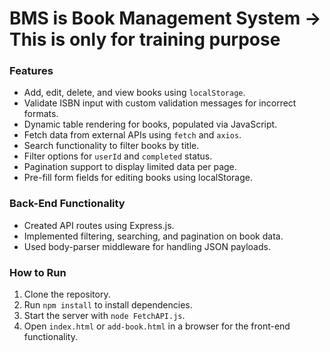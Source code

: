 # BMS is Book Management System -> This is only for training purpose

### Features
- Add, edit, delete, and view books using `localStorage`.
- Validate ISBN input with custom validation messages for incorrect formats.
- Dynamic table rendering for books, populated via JavaScript.
- Fetch data from external APIs using `fetch` and `axios`.
- Search functionality to filter books by title.
- Filter options for `userId` and `completed` status.
- Pagination support to display limited data per page.
- Pre-fill form fields for editing books using localStorage.

### Back-End Functionality
- Created API routes using Express.js.
- Implemented filtering, searching, and pagination on book data.
- Used body-parser middleware for handling JSON payloads.

### How to Run
1. Clone the repository.
2. Run `npm install` to install dependencies.
3. Start the server with `node FetchAPI.js`.
4. Open `index.html` or `add-book.html` in a browser for the front-end functionality.



